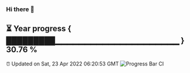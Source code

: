 ### Hi there 👋
⏳ Year progress { █████████▁▁▁▁▁▁▁▁▁▁▁▁▁▁▁▁▁▁▁▁▁ } 30.76 %
---
⏰ Updated on Sat, 23 Apr 2022 06:20:53 GMT
![Progress Bar CI](https://github.com/liununu/liununu/workflows/Progress%20Bar%20CI/badge.svg)
